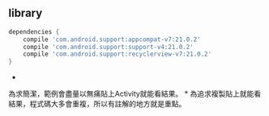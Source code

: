 
## library

```gradle
dependencies {
    compile 'com.android.support:appcompat-v7:21.0.2'
    compile 'com.android.support:support-v4:21.0.2'
    compile 'com.android.support:recyclerview-v7:21.0.2'
}
```


*
為求簡潔，範例會盡量以無痛貼上Activity就能看結果。
*
為追求複製貼上就能看結果，程式碼大多會重複，所以有註解的地方就是重點。

